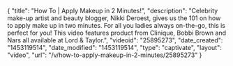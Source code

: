{
    "title": "How To | Apply Makeup in 2 Minutes!",
    "description": "Celebrity make-up artist and beauty blogger, Nikki Deroest, gives us the 101 on how to apply make up in two minutes. For all you ladies always on-the-go, this is perfect for you! This video features product from Clinique, Bobbi Brown and Nars all available at Lord & Taylor.",
    "videoid": "25895273",
    "date_created": "1453119514",
    "date_modified": "1453119514",
    "type": "captivate",
    "layout": "video",
    "url": "\/v\/how-to-apply-makeup-in-2-minutes\/25895273"
}